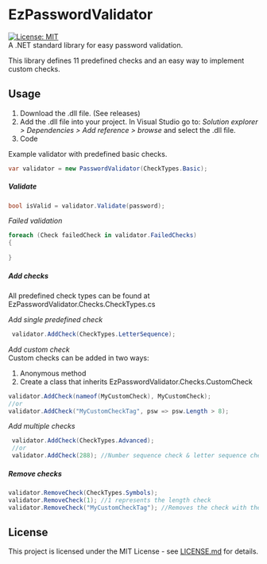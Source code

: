 # EzPasswordValidator
[![License: MIT](https://img.shields.io/badge/License-MIT-yellow.svg)](https://opensource.org/licenses/MIT)    
A .NET standard library for easy password validation.

This library defines 11 predefined checks and an easy way to implement custom checks.

## Usage
1. Download the .dll file. (See releases)
2. Add the .dll file into your project.
   In Visual Studio go to: <i>Solution explorer > Dependencies > Add reference > browse </i> and select the .dll file.<br/>
3. Code

Example validator with predefined basic checks.
```C#
var validator = new PasswordValidator(CheckTypes.Basic);
```

##### Validate
```C#
bool isValid = validator.Validate(password);
```

<i>Failed validation</i> 
```C#
foreach (Check failedCheck in validator.FailedChecks)
{
    
}
```

##### Add checks
All predefined check types can be found at EzPasswordValidator.Checks.CheckTypes.cs

<i>Add single predefined check</i>
```C#
 validator.AddCheck(CheckTypes.LetterSequence);
```
<i>Add custom check</i><br/>
Custom checks can be added in two ways:
1. Anonymous method
2. Create a class that inherits EzPasswordValidator.Checks.CustomCheck
```C#
validator.AddCheck(nameof(MyCustomCheck), MyCustomCheck);
//or
validator.AddCheck("MyCustomCheckTag", psw => psw.Length > 8);
```

<i>Add multiple checks</i>
```C#
 validator.AddCheck(CheckTypes.Advanced);
 //or
 validator.AddCheck(288); //Number sequence check & letter sequence check
```

##### Remove checks

```C#
validator.RemoveCheck(CheckTypes.Symbols);
validator.RemoveCheck(1); //1 represents the length check
validator.RemoveCheck("MyCustomCheckTag"); //Removes the check with the given tag
```

## License

This project is licensed under the MIT License - see [LICENSE.md](LICENSE.md) for details.

